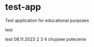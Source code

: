 # test-app
Test application for educational purposes

test

test 08.11.2023 2 3 4 chujowe polecenie
